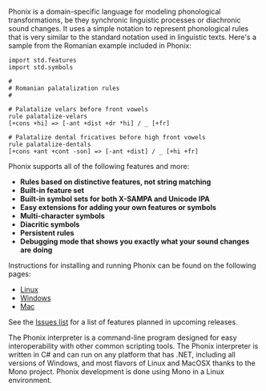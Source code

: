 Phonix is a domain-specific language for modeling phonological transformations, be they synchronic linguistic processes or diachronic sound changes. It uses a simple notation to represent phonological rules that is very similar to the standard notation used in linguistic texts. Here's a sample from the Romanian example included in Phonix:

```
import std.features
import std.symbols

# 
# Romanian palatalization rules
#

# Palatalize velars before front vowels
rule palatalize-velars
[+cons +hi] => [-ant +dist +dr *hi] / _ [+fr]

# Palatalize dental fricatives before high front vowels
rule palatalize-dentals
[+cons +ant +cont -son] => [-ant +dist] / _ [+hi +fr]
```

Phonix supports all of the following features and more:

  * **Rules based on distinctive features, not string matching**
  * **Built-in feature set**
  * **Built-in symbol sets for both X-SAMPA and Unicode IPA**
  * **Easy extensions for adding your own features or symbols**
  * **Multi-character symbols**
  * **Diacritic symbols**
  * **Persistent rules**
  * **Debugging mode that shows you exactly what your sound changes are doing**

Instructions for installing and running Phonix can be found on the following pages:

  * [Linux](http://code.google.com/p/phonix/wiki/LinuxInstall)
  * [Windows](http://code.google.com/p/phonix/wiki/WindowsInstall)
  * [Mac](http://code.google.com/p/phonix/wiki/MacInstall)

See the [Issues list](http://code.google.com/p/phonix/issues/list) for a list of features planned in upcoming releases.

The Phonix interpreter is a command-line program designed for easy interoperability with other common scripting tools. The Phonix interpreter is written in C# and can run on any platform that has .NET, including all versions of Windows, and most flavors of Linux and MacOSX thanks to the Mono project. Phonix development is done using Mono in a Linux environment.